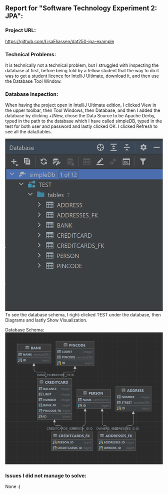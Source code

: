 ## Report for "Software Technology Experiment 2: JPA":

### Project URL:
https://github.com/LisaEliassen/dat250-jpa-example

### Technical Problems:
It is technically not a technical problem, but I struggled with inspecting the 
database at first, before being told by a fellow student that the way to do it 
was to get a student licence for IntelliJ Ultimate, download it, and then use 
the Database Tool Window.

### Database inspection:
When having the project open in IntelliJ Ultimate edition, I clicked View in the 
upper toolbar, then Tool Windows, then Database, and then I added the database 
by clicking +/New, chose the Data Source to be Apache Derby, typed in the path to
the database which I have called simpleDB, typed in the test for both user and password 
and lastly clicked OK. I clicked Refresh to see all the data/tables.

![](simpleDb_inspecting_database.png)
To see the database schema, I right-clicked TEST under the database, then Diagrams
and lastly Show Visualization.

Database Schema:
![](databaseSchema.png)

### Issues I did not manage to solve:
None :)

